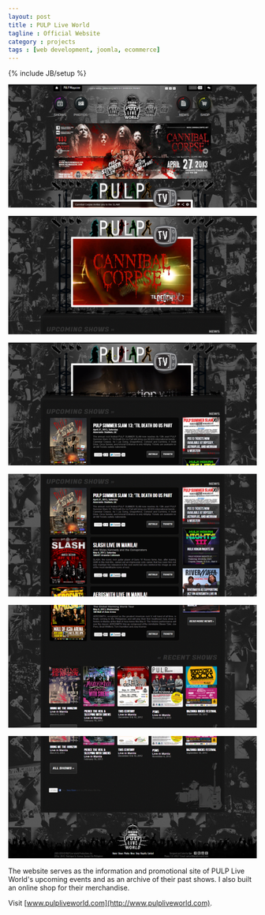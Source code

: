 ```yaml
---
layout: post
title : PULP Live World
tagline : Official Website
category : projects
tags : [web development, joomla, ecommerce]
---
```

{% include JB/setup %}

![PULP Live World](/assets/images/pulp-live-world-1.jpg)

![PULP Live World](/assets/images/pulp-live-world-2.jpg)

![PULP Live World](/assets/images/pulp-live-world-3.jpg)

![PULP Live World](/assets/images/pulp-live-world-4.jpg)

![PULP Live World](/assets/images/pulp-live-world-5.jpg)

![PULP Live World](/assets/images/pulp-live-world-6.jpg)

The website serves as the information and promotional site of PULP Live World's upcoming events and as an archive of their past shows. I also built an online shop for their merchandise.

Visit [www.pulpliveworld.com](http://www.pulpliveworld.com).